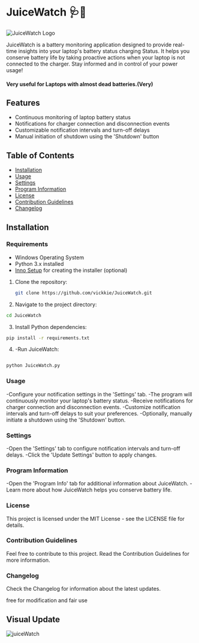 # JuiceWatch 🩺🍂

![JuiceWatch Logo](https://i.postimg.cc/Y07vvmBn/icon.png)

JuiceWatch is a battery monitoring application designed to provide real-time insights into your laptop's battery status charging Status. It helps you conserve battery life by taking proactive actions when your laptop is not connected to the charger. Stay informed and in control of your power usage!

#### Very useful for Laptops with almost dead batteries.(Very)

## Features

- Continuous monitoring of laptop battery status
- Notifications for charger connection and disconnection events
- Customizable notification intervals and turn-off delays
- Manual initiation of shutdown using the 'Shutdown' button

## Table of Contents

- [Installation](#installation)
- [Usage](#usage)
- [Settings](#settings)
- [Program Information](#program-information)
- [License](#license)
- [Contribution Guidelines](#contribution-guidelines)
- [Changelog](#changelog)

## Installation

### Requirements

- Windows Operating System
- Python 3.x installed
- [Inno Setup](https://www.jrsoftware.org/isinfo.php) for creating the installer (optional)

1. Clone the repository:

   ```bash
   git clone https://github.com/vickkie/JuiceWatch.git

   ```


2. Navigate to the project directory:

  ``` bash
cd JuiceWatch

  ```

3. Install Python dependencies:

  ``` bash
pip install -r requirements.txt

```
4. -Run JuiceWatch:

 ```bash

python JuiceWatch.py
 
 ```

### Usage

-Configure your notification settings in the 'Settings' tab.
-The program will continuously monitor your laptop's battery status.
-Receive notifications for charger connection and disconnection events.
-Customize notification intervals and turn-off delays to suit your preferences.
-Optionally, manually initiate a shutdown using the 'Shutdown' button.

### Settings

-Open the 'Settings' tab to configure notification intervals and turn-off delays.
-Click the 'Update Settings' button to apply changes.

### Program Information

-Open the 'Program Info' tab for additional information about JuiceWatch.
-Learn more about how JuiceWatch helps you conserve battery life.

### License

This project is licensed under the MIT License - see the LICENSE file for details.

### Contribution Guidelines

Feel free to contribute to this project. Read the Contribution Guidelines for more information.

### Changelog

Check the Changelog for information about the latest updates.

free for modification and fair use

## Visual Update

![juiceWatch](https://github.com/vickkie/Uzi-Battery-monitor/assets/43224578/5bf48854-6d6b-463d-8fc4-d9cb96150e6b)



